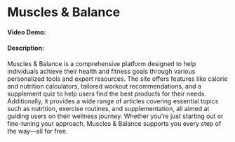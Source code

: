# Muscles & Balance
#### Video Demo:  <URL HERE>
#### Description:
Muscles & Balance is a comprehensive platform designed to help individuals achieve their health and fitness goals through various personalized tools and expert resources. The site offers features like calorie and nutrition calculators, tailored workout recommendations, and a supplement quiz to help users find the best products for their needs. Additionally, it provides a wide range of articles covering essential topics such as nutrition, exercise routines, and supplementation, all aimed at guiding users on their wellness journey. Whether you're just starting out or fine-tuning your approach, Muscles & Balance supports you every step of the way—all for free.
